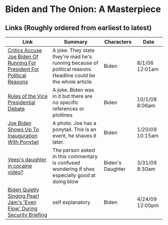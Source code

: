 # Biden and The Onion: A Masterpiece


## Links (Roughly ordered from earliest to latest)

Link | Summary | Characters | Date
--- | --- | --- | ---
[Critics Accuse Joe Biden Of Running For President For Political Reasons](https://politics.theonion.com/critics-accuse-joe-biden-of-running-for-president-for-p-1819568582) | A joke. They state they're mad he's running because of political reasons. Headline could be the whole article. | Biden | 8/1/06 12:01am
[Rules of the Vice Presidential Debate](https://www.theonion.com/rules-of-the-vice-presidential-debate-1819589155) | A joke. Biden was in it but there are no specific references or plotlines | Biden | 10/1/08 8:06am
[Joe Biden Shows Up To Inauguration With Ponytail](https://politics.theonion.com/joe-biden-shows-up-to-inauguration-with-ponytail-1819589263) | A photo. Joe has a ponytail. This is an event, he shaves it later. | Biden | 1/20/09 10:15am
[Veep's daughter in cocaine video?](https://politics.theonion.com/veeps-daughter-in-cocaine-video-1819560245) | The person asked in this commentary is confused wondering if shes especially good at doing blow | Biden's Daughter | 3/31/09 8:30am
[Biden Quietly Singing Pearl Jam's 'Even Flow' During Security Briefing](https://politics.theonion.com/biden-quietly-singing-pearl-jams-even-flow-during-secur-1819589405) | self explanatory | Biden | 4/24/09 12:00pm


